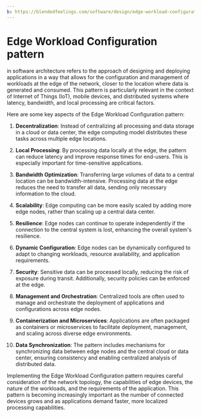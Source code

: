 ```yaml
---
b: https://blendedfeelings.com/software/design/edge-workload-configuration-pattern.md
---
```


# Edge Workload Configuration pattern 
in software architecture refers to the approach of designing and deploying applications in a way that allows for the configuration and management of workloads at the edge of the network, closer to the location where data is generated and consumed. This pattern is particularly relevant in the context of Internet of Things (IoT), mobile devices, and distributed systems where latency, bandwidth, and local processing are critical factors.

Here are some key aspects of the Edge Workload Configuration pattern:

1. **Decentralization**: Instead of centralizing all processing and data storage in a cloud or data center, the edge computing model distributes these tasks across multiple edge locations.

2. **Local Processing**: By processing data locally at the edge, the pattern can reduce latency and improve response times for end-users. This is especially important for time-sensitive applications.

3. **Bandwidth Optimization**: Transferring large volumes of data to a central location can be bandwidth-intensive. Processing data at the edge reduces the need to transfer all data, sending only necessary information to the cloud.

4. **Scalability**: Edge computing can be more easily scaled by adding more edge nodes, rather than scaling up a central data center.

5. **Resilience**: Edge nodes can continue to operate independently if the connection to the central system is lost, enhancing the overall system's resilience.

6. **Dynamic Configuration**: Edge nodes can be dynamically configured to adapt to changing workloads, resource availability, and application requirements.

7. **Security**: Sensitive data can be processed locally, reducing the risk of exposure during transit. Additionally, security policies can be enforced at the edge.

8. **Management and Orchestration**: Centralized tools are often used to manage and orchestrate the deployment of applications and configurations across edge nodes.

9. **Containerization and Microservices**: Applications are often packaged as containers or microservices to facilitate deployment, management, and scaling across diverse edge environments.

10. **Data Synchronization**: The pattern includes mechanisms for synchronizing data between edge nodes and the central cloud or data center, ensuring consistency and enabling centralized analysis of distributed data.

Implementing the Edge Workload Configuration pattern requires careful consideration of the network topology, the capabilities of edge devices, the nature of the workloads, and the requirements of the application. This pattern is becoming increasingly important as the number of connected devices grows and as applications demand faster, more localized processing capabilities.